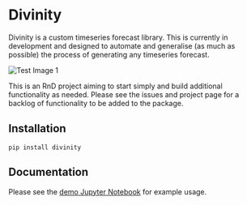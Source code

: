 # Divinity
Divinity is a custom timeseries forecast library. This is currently
 in development and designed to automate and
 generalise (as much as possible) the process of
 generating any timeseries forecast.


 ![Test Image 1](https://github.com/dstarkey23/divinity/blob/master/notebooks/test_divinity_forecast.png)

 This is an RnD project aiming to start simply and
 build additional functionality as needed. Please see
 the issues and project page for a backlog of functionality
 to be added to the package.

## Installation

`pip install divinity`

## Documentation

 Please see the [demo Jupyter Notebook](https://github.com/dstarkey23/divinity/blob/master/notebooks/demo.ipynb) for example usage.
